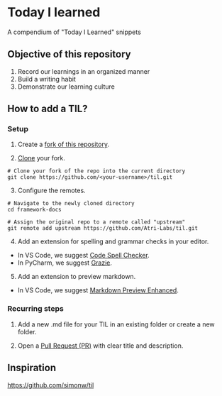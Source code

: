 # Today I learned
A compendium of "Today I Learned" snippets

## Objective of this repository

1. Record our learnings in an organized manner
2. Build a writing habit
3. Demonstrate our learning culture

## How to add a TIL?

### Setup
1. Create a [fork of this repository](https://docs.github.com/en/get-started/quickstart/fork-a-repo#forking-a-repository). 

2. [Clone](https://docs.github.com/en/get-started/quickstart/contributing-to-projects#cloning-a-fork) your fork. 

```shell
# Clone your fork of the repo into the current directory
git clone https://github.com/<your-username>/til.git
```

3. Configure the remotes. 

```shell
# Navigate to the newly cloned directory
cd framework-docs

# Assign the original repo to a remote called "upstream"
git remote add upstream https://github.com/Atri-Labs/til.git
```

4. Add an extension for spelling and grammar checks in your editor. 
- In VS Code, we suggest [Code Spell Checker](https://marketplace.visualstudio.com/items?itemName=streetsidesoftware.code-spell-checker).
- In PyCharm, we suggest [Grazie](https://plugins.jetbrains.com/plugin/12175-grazie).

5. Add an extension to preview markdown. 
- In VS Code, we suggest [Markdown Preview Enhanced](https://marketplace.visualstudio.com/items?itemName=shd101wyy.markdown-preview-enhanced).

### Recurring steps

1. Add a new .md file for your TIL in an existing folder or create a new folder.

2. Open a [Pull Request (PR)](https://docs.github.com/en/pull-requests/collaborating-with-pull-requests/proposing-changes-to-your-work-with-pull-requests/creating-a-pull-request-from-a-fork) with clear title and description.

## Inspiration
https://github.com/simonw/til
